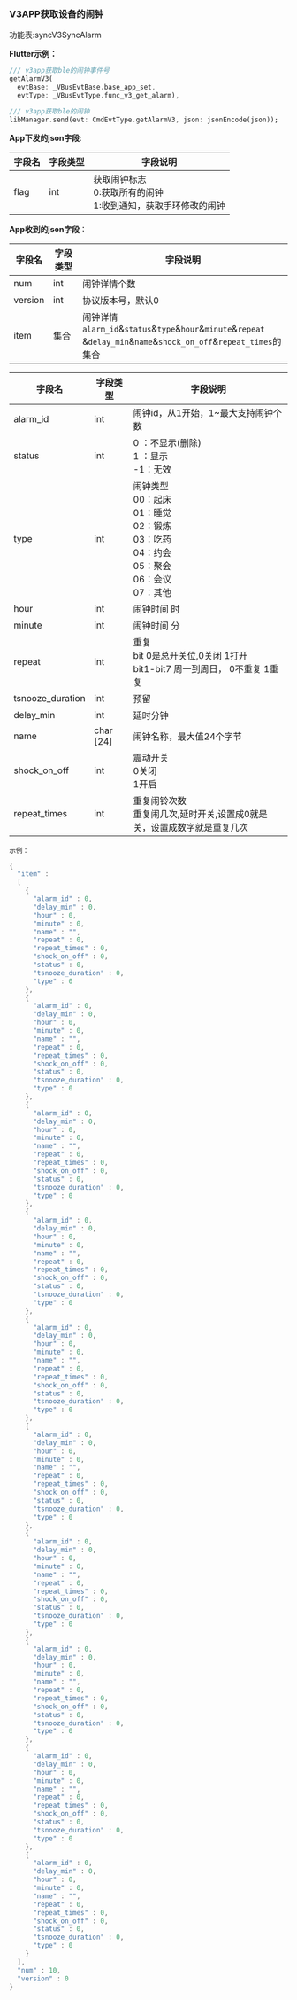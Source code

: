 ### V3APP获取设备的闹钟


功能表:syncV3SyncAlarm

**Flutter示例：**

```dart
/// v3app获取ble的闹钟事件号
getAlarmV3(
  evtBase: _VBusEvtBase.base_app_set,
  evtType: _VBusEvtType.func_v3_get_alarm),

/// v3app获取ble的闹钟
libManager.send(evt: CmdEvtType.getAlarmV3, json: jsonEncode(json));
```



**App下发的json字段**:

| 字段名 | 字段类型 | 字段说明                                                     |
| ------ | -------- | ------------------------------------------------------------ |
| flag   | int      | 获取闹钟标志<br />0:获取所有的闹钟<br />1:收到通知，获取手环修改的闹钟 |

**App收到的json字段**：

| 字段名  | 字段类型 | 字段说明                                                     |
| ------- | -------- | ------------------------------------------------------------ |
| num     | int      | 闹钟详情个数                                                 |
| version | int      | 协议版本号，默认0                                            |
| item    | 集合     | 闹钟详情<br />`alarm_id`&`status`&`type`&`hour`&`minute`&`repeat`<br />&`delay_min`&`name`&`shock_on_off`&`repeat_times`的集合 |

| 字段名           | 字段类型  | 字段说明                                                     |
| ---------------- | --------- | ------------------------------------------------------------ |
| alarm_id         | int       | 闹钟id，从1开始，1~最大支持闹钟个数                          |
| status           | int       | 0 ：不显示(删除) <br />1 ：显示<br />-1：无效                |
| type             | int       | 闹钟类型<br />00：起床<br />01：睡觉<br />02：锻炼<br />03：吃药<br />04：约会<br />05：聚会<br />06：会议<br />07：其他 |
| hour             | int       | 闹钟时间 时                                                  |
| minute           | int       | 闹钟时间 分                                                  |
| repeat           | int       | 重复<br />bit 0是总开关位,0关闭 1打开<br />bit1-bit7 周一到周日， 0不重复 1重复 |
| tsnooze_duration | int       | 预留                                                         |
| delay_min        | int       | 延时分钟                                                     |
| name             | char [24] | 闹钟名称，最大值24个字节                                     |
| shock_on_off     | int       | 震动开关<br />0关闭 <br />1开启                              |
| repeat_times     | int       | 重复闹铃次数 <br />重复闹几次,延时开关,设置成0就是关，设置成数字就是重复几次 |

`示例：`

```c
{
  "item" :
  [
    {
      "alarm_id" : 0,
      "delay_min" : 0,
      "hour" : 0,
      "minute" : 0,
      "name" : "",
      "repeat" : 0,
      "repeat_times" : 0,
      "shock_on_off" : 0,
      "status" : 0,
      "tsnooze_duration" : 0,
      "type" : 0
    },
    {
      "alarm_id" : 0,
      "delay_min" : 0,
      "hour" : 0,
      "minute" : 0,
      "name" : "",
      "repeat" : 0,
      "repeat_times" : 0,
      "shock_on_off" : 0,
      "status" : 0,
      "tsnooze_duration" : 0,
      "type" : 0
    },
    {
      "alarm_id" : 0,
      "delay_min" : 0,
      "hour" : 0,
      "minute" : 0,
      "name" : "",
      "repeat" : 0,
      "repeat_times" : 0,
      "shock_on_off" : 0,
      "status" : 0,
      "tsnooze_duration" : 0,
      "type" : 0
    },
    {
      "alarm_id" : 0,
      "delay_min" : 0,
      "hour" : 0,
      "minute" : 0,
      "name" : "",
      "repeat" : 0,
      "repeat_times" : 0,
      "shock_on_off" : 0,
      "status" : 0,
      "tsnooze_duration" : 0,
      "type" : 0
    },
    {
      "alarm_id" : 0,
      "delay_min" : 0,
      "hour" : 0,
      "minute" : 0,
      "name" : "",
      "repeat" : 0,
      "repeat_times" : 0,
      "shock_on_off" : 0,
      "status" : 0,
      "tsnooze_duration" : 0,
      "type" : 0
    },
    {
      "alarm_id" : 0,
      "delay_min" : 0,
      "hour" : 0,
      "minute" : 0,
      "name" : "",
      "repeat" : 0,
      "repeat_times" : 0,
      "shock_on_off" : 0,
      "status" : 0,
      "tsnooze_duration" : 0,
      "type" : 0
    },
    {
      "alarm_id" : 0,
      "delay_min" : 0,
      "hour" : 0,
      "minute" : 0,
      "name" : "",
      "repeat" : 0,
      "repeat_times" : 0,
      "shock_on_off" : 0,
      "status" : 0,
      "tsnooze_duration" : 0,
      "type" : 0
    },
    {
      "alarm_id" : 0,
      "delay_min" : 0,
      "hour" : 0,
      "minute" : 0,
      "name" : "",
      "repeat" : 0,
      "repeat_times" : 0,
      "shock_on_off" : 0,
      "status" : 0,
      "tsnooze_duration" : 0,
      "type" : 0
    },
    {
      "alarm_id" : 0,
      "delay_min" : 0,
      "hour" : 0,
      "minute" : 0,
      "name" : "",
      "repeat" : 0,
      "repeat_times" : 0,
      "shock_on_off" : 0,
      "status" : 0,
      "tsnooze_duration" : 0,
      "type" : 0
    },
    {
      "alarm_id" : 0,
      "delay_min" : 0,
      "hour" : 0,
      "minute" : 0,
      "name" : "",
      "repeat" : 0,
      "repeat_times" : 0,
      "shock_on_off" : 0,
      "status" : 0,
      "tsnooze_duration" : 0,
      "type" : 0
    }
  ],
  "num" : 10,
  "version" : 0
}
```
